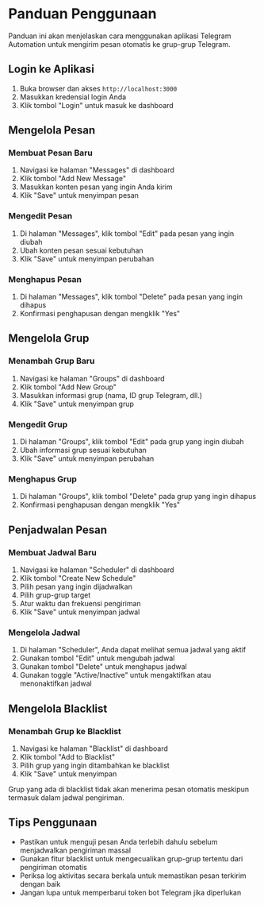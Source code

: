 # Panduan Penggunaan

Panduan ini akan menjelaskan cara menggunakan aplikasi Telegram Automation untuk mengirim pesan otomatis ke grup-grup Telegram.

## Login ke Aplikasi

1. Buka browser dan akses `http://localhost:3000`
2. Masukkan kredensial login Anda
3. Klik tombol "Login" untuk masuk ke dashboard

## Mengelola Pesan

### Membuat Pesan Baru

1. Navigasi ke halaman "Messages" di dashboard
2. Klik tombol "Add New Message"
3. Masukkan konten pesan yang ingin Anda kirim
4. Klik "Save" untuk menyimpan pesan

### Mengedit Pesan

1. Di halaman "Messages", klik tombol "Edit" pada pesan yang ingin diubah
2. Ubah konten pesan sesuai kebutuhan
3. Klik "Save" untuk menyimpan perubahan

### Menghapus Pesan

1. Di halaman "Messages", klik tombol "Delete" pada pesan yang ingin dihapus
2. Konfirmasi penghapusan dengan mengklik "Yes"

## Mengelola Grup

### Menambah Grup Baru

1. Navigasi ke halaman "Groups" di dashboard
2. Klik tombol "Add New Group"
3. Masukkan informasi grup (nama, ID grup Telegram, dll.)
4. Klik "Save" untuk menyimpan grup

### Mengedit Grup

1. Di halaman "Groups", klik tombol "Edit" pada grup yang ingin diubah
2. Ubah informasi grup sesuai kebutuhan
3. Klik "Save" untuk menyimpan perubahan

### Menghapus Grup

1. Di halaman "Groups", klik tombol "Delete" pada grup yang ingin dihapus
2. Konfirmasi penghapusan dengan mengklik "Yes"

## Penjadwalan Pesan

### Membuat Jadwal Baru

1. Navigasi ke halaman "Scheduler" di dashboard
2. Klik tombol "Create New Schedule"
3. Pilih pesan yang ingin dijadwalkan
4. Pilih grup-grup target
5. Atur waktu dan frekuensi pengiriman
6. Klik "Save" untuk menyimpan jadwal

### Mengelola Jadwal

1. Di halaman "Scheduler", Anda dapat melihat semua jadwal yang aktif
2. Gunakan tombol "Edit" untuk mengubah jadwal
3. Gunakan tombol "Delete" untuk menghapus jadwal
4. Gunakan toggle "Active/Inactive" untuk mengaktifkan atau menonaktifkan jadwal

## Mengelola Blacklist

### Menambah Grup ke Blacklist

1. Navigasi ke halaman "Blacklist" di dashboard
2. Klik tombol "Add to Blacklist"
3. Pilih grup yang ingin ditambahkan ke blacklist
4. Klik "Save" untuk menyimpan

Grup yang ada di blacklist tidak akan menerima pesan otomatis meskipun termasuk dalam jadwal pengiriman.

## Tips Penggunaan

- Pastikan untuk menguji pesan Anda terlebih dahulu sebelum menjadwalkan pengiriman massal
- Gunakan fitur blacklist untuk mengecualikan grup-grup tertentu dari pengiriman otomatis
- Periksa log aktivitas secara berkala untuk memastikan pesan terkirim dengan baik
- Jangan lupa untuk memperbarui token bot Telegram jika diperlukan

